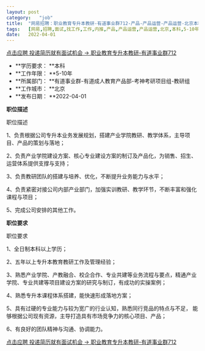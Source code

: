```yaml
---
layout:	post
category:	"job"
title:	"网易招聘：职业教育专升本教研-有道事业群712-产品-产品运营-产品运营-北京本科5-10年"
tags:	[网易,招聘,面试,找工作,工作,内推,产品,产品运营,产品运营,北京,本科,5-10年]
date:	2022-04-01
---
```


[点击应聘 投递简历就有面试机会 ->  职业教育专升本教研-有道事业群712](http://mobile.bole.netease.com/bole/boleDetail?id=38809&employeeId=346f03c3cda5f04c&key=all)



- **学历要求： **本科
- **工作年限： **5-10年
- **所属部门： **有道事业群-有道成人教育产品部-考神考研项目组-教研组
- **工作城市： **北京
- **发布日期： **2022-04-01



**职位描述**

职位描述

1、负责根据公司专升本业务发展规划，搭建产业学院教研、教学体系，主导项目、产品的策划与落地；

2、负责产业学院建设方案、核心专业建设方案的制订及产品化，为销售、招生、运营体系提供支撑与支持；

3、负责教研团队的搭建与培养、优化，不断提升业务能力与水平；

4、负责紧密对接公司内部产业部门，加强实训教研、教学环节，不断丰富和强化课程与项目；

5、完成公司安排的其他工作。



**职位要求**

职位要求

1、全日制本科以上学历；

2、五年以上专升本教育教研工作及管理经验；

3、熟悉产业学院、产教融合、校企合作、专业共建等业务流程与要点，精通产业学院、专业共建等项目建设方案的研究与制订，有成功的实操案例；

4、熟悉专升本课程体系搭建，能快速形成落地方案；

5、具有过硬的专业能力与较为宽广的行业认知，熟悉同行竞品的特点与不足， 能够根据公司现有资源，主导打造具有市场竞争力的核心项目、产品；

6、有良好的团队精神与沟通、协调能力。



[点击应聘 投递简历就有面试机会 ->  职业教育专升本教研-有道事业群712](http://mobile.bole.netease.com/bole/boleDetail?id=38809&employeeId=346f03c3cda5f04c&key=all)